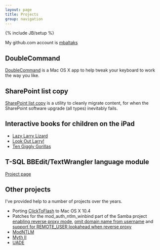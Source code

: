 ```yaml
---
layout: page
title: Projects
group: navigation
---
```

{% include JB/setup %}

My github.com account is [mbaltaks](http://github.com/mbaltaks)

## DoubleCommand
[DoubleCommand](http://doublecommand.sourceforge.net) is a Mac OS X app to help tweak your keyboard to work the way you like.

## SharePoint list copy
[SharePoint list copy](https://sourceforge.net/apps/trac/splistcp/) is a utility to cleanly migrate content, for when the SharePoint software upgrade (all types) inevitably fails.

## Interactive books for children on the iPad
- [Lazy Larry Lizard](http://itunes.apple.com/au/app/lazy-larry-lizard/id370137977?mt=8)
- [Look Out Larry!](http://itunes.apple.com/au/app/look-out-larry!/id427064272?mt=8)
- [Ten Giggly Gorillas](http://itunes.apple.com/au/app/ten-giggly-gorillas/id487182988?mt=8)

## T-SQL BBEdit/TextWrangler language module
[Project page](tsql-language-module)

## Other projects
I've provided help to a number of projects over the years.

- Porting [ClickToFlash](http://rentzsch.github.com/clicktoflash/) to Mac OS X 10.4
- Patches for the mod_auth_ntlm_winbind part of the Samba project [enabling reverse proxy mode](http://lists.samba.org/archive/samba-technical/2007-January/051292.html), [omit domain name from username](http://lists.samba.org/archive/samba-technical/2007-April/052692.html) and [support for REMOTE_USER lookahead when reverse proxy](http://lists.samba.org/archive/samba-technical/2008-September/061428.html)
- [ModNTLM](http://modntlm.sourceforge.net/)
- [Myth II](http://projectmagma.net/about/)
- [UADE](http://zakalwe.fi/uade/)
